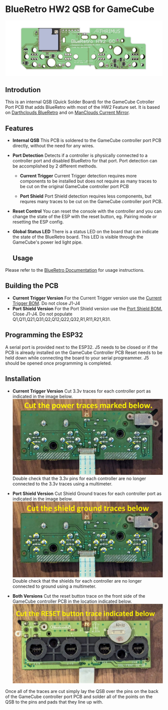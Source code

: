 # BlueRetro HW2 QSB for GameCube
![](./doc/BRHW2GC.jpg)

## Introdution

This is an internal QSB (Quick Solder Board) for the GameCube Cotroller Port PCB that adds BlueRetro with most of the HW2 Feature set. It is based on [Darthclouds BlueRetro](https://github.com/darthcloud/BlueRetro) and on [ManClouds Current Mirror](https://github.com/ManCloud/CurrentTrigger).

## Features

- **Internal QSB**
This PCB is soldered to the GameCube controller port PCB directly, without the need for any wires.

- **Port Detection**
  Detects if a controller is physically connected to a controller port and disabled BlueRetro for that port. Port detection can be accomplished by 2 different methods.
  - **Current Trigger**
    Current Trigger detection requires more components to be installed but does not require as many traces to be cut on the original GameCube controller port PCB

  - **Port Shield**
    Port Shield detection requires less components, but requres many traces to be cut on the GameCube controller port PCB.

- **Reset Control**
    You can reset the console with the controller and you can change the state of the ESP with the reset button, eg. Pairing mode or resetting the ESP config.
- **Global Status LED**
  There is a status LED on the board that can indicate the state of the BlueRetro board. This LED is visible through the GameCube's power led light pipe.

  ## Usage
Please refer to the [BlueRetro Documentation](https://github.com/darthcloud/BlueRetro/wiki) for usage instructions.

## Building the PCB

- **Current Trigger Version**
  For the Current Trigger version use the [Current Trigger BOM](https://github.com/Arthrimus/BlueRetro-HW2-GameCube/blob/main/PCB/GC%20BlueRetro%20BOM%20(Current%20Trigger).xlsx). Do not close J1-J4
- **Port Shield Version**
  For the Port Shield version use the [Port Shield BOM.](https://github.com/Arthrimus/BlueRetro-HW2-GameCube/blob/main/PCB/GC%20BlueRetro%20BOM%20(Port%20Shield).xlsx)
  Close J1-J4. Do not populate Q1,Q11,Q21,Q31,Q2,Q12,Q22,Q32,R1,R11,R21,R31.

## Programming the ESP32

A serial port is provided next to the ESP32. J5 needs to be closed or if the PCB is already installed on the GameCube Controller PCB Reset needs to be held down while connecting the board to your serial progreammer. J5 should be opened once programming is completed.

## Installation

- **Current Trigger Version**
Cut 3.3v traces for each controller port as indicated in the image below.
![](./doc/Current_Trigger_Cuts.jpg)
Double check that the 3.3v pins for each controller are no longer connected to the 3.3v traces using a multimeter.

- **Port Shield Version**
Cut Shield Ground traces for each controller port as indicated in the image below.
![](./doc/Port_Shield_Cuts.jpg)
Double check that the shields for each controller are no longer connected to ground using a multimeter.

- **Both Versions**
Cut the reset button trace on the front side of the GameCube controller PCB in the location indicated below.
![](./doc/Reset_Trace_Cut.jpg)

Once all of the traces are cut simply lay the QSB over the pins on the back of the GameCube controller port PCB and solder all of the points on the QSB to the pins and pads that they line up with.

